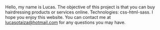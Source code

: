 Hello, my name is Lucas.
  The objective of this project is that you can buy hairdressing products or services online.
  Technologies: css-html-sass.
  I hope you enjoy this website.
You can contact me at lucasotaiza@hotmail.com for any questions you may have.
